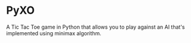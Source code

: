 # PyXO
A Tic Tac Toe game in Python that allows you to play against an AI that's implemented using minimax algorithm.
